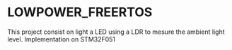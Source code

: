 # LOWPOWER_FREERTOS
This project consist on light a LED using a LDR to mesure the ambient light level. Implementation on STM32F051
